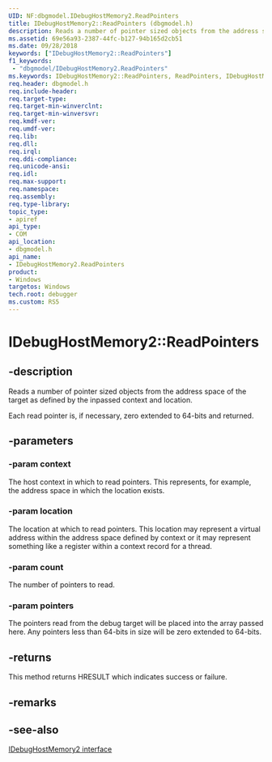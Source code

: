 ```yaml
---
UID: NF:dbgmodel.IDebugHostMemory2.ReadPointers
title: IDebugHostMemory2::ReadPointers (dbgmodel.h)
description: Reads a number of pointer sized objects from the address space of the target as defined by the inpassed context and location.
ms.assetid: 69e56a93-2387-44fc-b127-94b165d2cb51
ms.date: 09/28/2018
keywords: ["IDebugHostMemory2::ReadPointers"]
f1_keywords:
 - "dbgmodel/IDebugHostMemory2.ReadPointers"
ms.keywords: IDebugHostMemory2::ReadPointers, ReadPointers, IDebugHostMemory2.ReadPointers, IDebugHostMemory2::ReadPointers, IDebugHostMemory2.ReadPointers
req.header: dbgmodel.h
req.include-header:
req.target-type:
req.target-min-winverclnt:
req.target-min-winversvr:
req.kmdf-ver:
req.umdf-ver:
req.lib:
req.dll:
req.irql: 
req.ddi-compliance:
req.unicode-ansi:
req.idl:
req.max-support:
req.namespace:
req.assembly:
req.type-library: 
topic_type: 
- apiref
api_type: 
- COM
api_location: 
- dbgmodel.h
api_name: 
- IDebugHostMemory2.ReadPointers
product:
- Windows
targetos: Windows
tech.root: debugger
ms.custom: RS5
---
```


# IDebugHostMemory2::ReadPointers


## -description

Reads a number of pointer sized objects from the address space of the target as defined by the inpassed context and location.

Each read pointer is, if necessary, zero extended to 64-bits and returned.

## -parameters

### -param context
The host context in which to read pointers.  This represents, for example, the address space in which the location exists.

### -param location
The location at which to read pointers.  This location may represent a virtual address within the address space defined by context or it may represent something like a register within a context record for a thread.

### -param count
The number of pointers to read.

### -param pointers
The pointers read from the debug target will be placed into the array passed here.  Any pointers less than 64-bits in size will be zero extended to 64-bits.



## -returns
This method returns HRESULT which indicates success or failure.

## -remarks

## -see-also

[IDebugHostMemory2 interface](nn-dbgmodel-idebughostmemory2.md)
